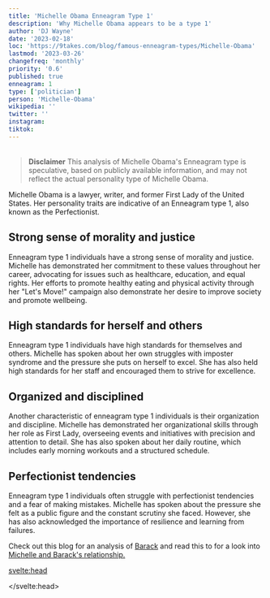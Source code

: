 ```yaml
---
title: 'Michelle Obama Enneagram Type 1'
description: 'Why Michelle Obama appears to be a type 1'
author: 'DJ Wayne'
date: '2023-02-18'
loc: 'https://9takes.com/blog/famous-enneagram-types/Michelle-Obama'
lastmod: '2023-03-26'
changefreq: 'monthly'
priority: '0.6'
published: true
enneagram: 1
type: ['politician']
person: 'Michelle-Obama'
wikipedia: ''
twitter: ''
instagram:
tiktok:
---
```


<script>
	import  PopCard  from "../../../lib/components/atoms/PopCard.svelte";
</script>

<div
	style="display: flex;
    justify-content: center;
    margin: 1rem 0;
	"
>
	<PopCard
		image={`/types/1s/${'Michelle-Obama'}.webp`}
		showIcon={false}
		enneagramType="1"
		displayText="Michelle Obama"
		subtext=""
	/>
</div>

> **Disclaimer** This analysis of Michelle Obama's Enneagram type is speculative, based on publicly available information, and may not reflect the actual personality type of Michelle Obama.

<p class="firstLetter">Michelle Obama is a lawyer, writer, and former First Lady of the United States. Her personality traits are indicative of an Enneagram type 1, also known as the Perfectionist.</p>

## Strong sense of morality and justice

Enneagram type 1 individuals have a strong sense of morality and justice. Michelle has demonstrated her commitment to these values throughout her career, advocating for issues such as healthcare, education, and equal rights. Her efforts to promote healthy eating and physical activity through her "Let's Move!" campaign also demonstrate her desire to improve society and promote wellbeing.

## High standards for herself and others

Enneagram type 1 individuals have high standards for themselves and others. Michelle has spoken about her own struggles with imposter syndrome and the pressure she puts on herself to excel. She has also held high standards for her staff and encouraged them to strive for excellence.

## Organized and disciplined

Another characteristic of enneagram type 1 individuals is their organization and discipline. Michelle has demonstrated her organizational skills through her role as First Lady, overseeing events and initiatives with precision and attention to detail. She has also spoken about her daily routine, which includes early morning workouts and a structured schedule.

## Perfectionist tendencies

Enneagram type 1 individuals often struggle with perfectionist tendencies and a fear of making mistakes. Michelle has spoken about the pressure she felt as a public figure and the constant scrutiny she faced. However, she has also acknowledged the importance of resilience and learning from failures.

Check out this blog for an analysis of <a href="/blog/famous-enneagram-types/Barack-Obama">Barack</a> and read this to for a look into <a class="external-link" target="_blank" rel="noopener noreferrer" href="https://www.truity.com/blog/what-obamas-can-teach-us-about-type-1type-9-enneagram-couple">Michelle and Barack's relationship.</a>

<svelte:head>

</svelte:head>
